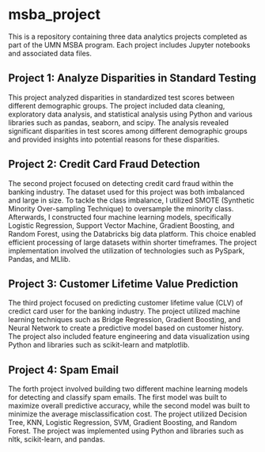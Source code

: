 # msba_project

This is a repository containing three data analytics projects completed as part of the UMN MSBA program. Each project includes Jupyter notebooks and associated data files.

## Project 1: Analyze Disparities in Standard Testing
This project analyzed disparities in standardized test scores between different demographic groups. The project included data cleaning, exploratory data analysis, and statistical analysis using Python and various libraries such as pandas, seaborn, and scipy. The analysis revealed significant disparities in test scores among different demographic groups and provided insights into potential reasons for these disparities.

## Project 2: Credit Card Fraud Detection
The second project focused on detecting credit card fraud within the banking industry. The dataset used for this project was both imbalanced and large in size. To tackle the class imbalance, I utilized SMOTE (Synthetic Minority Over-sampling Technique) to oversample the minority class. Afterwards, I constructed four machine learning models, specifically Logistic Regression, Support Vector Machine, Gradient Boosting, and Random Forest, using the Databricks big data platform. This choice enabled efficient processing of large datasets within shorter timeframes. The project implementation involved the utilization of technologies such as PySpark, Pandas, and MLlib.

## Project 3: Customer Lifetime Value Prediction
The third project focused on predicting customer lifetime value (CLV) of credict card user for the banking industry. The project utilized machine learning techniques such as Bridge Regression, Gradient Boosting, and Neural Network to create a predictive model based on customer history. The project also included feature engineering and data visualization using Python and libraries such as scikit-learn and matplotlib.

## Project 4: Spam Email
The forth project involved building two different machine learning models for detecting and classify spam emails. The first model was built to maximize overall predictive accuracy, while the second model was built to minimize the average misclassification cost. The project utilized Decision Tree, KNN, Logistic Regression, SVM, Gradient Boosting, and Random Forest. The project was implemented using Python and libraries such as nltk, scikit-learn, and pandas.

